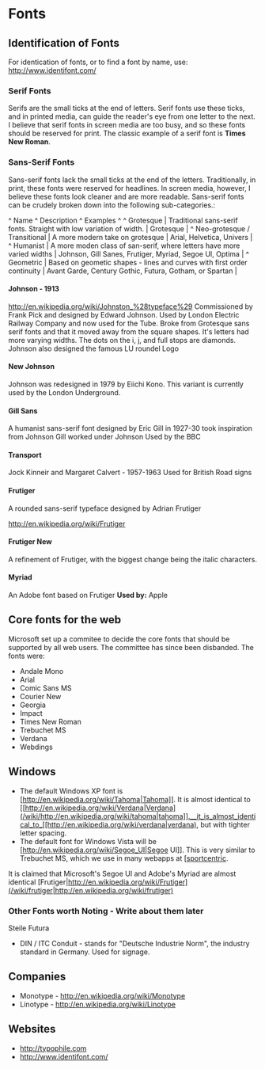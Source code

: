 # Fonts


## Identification of Fonts
For identication of fonts, or to find a font by name, use: http://www.identifont.com/

### Serif Fonts
Serifs are the small ticks at the end of letters.  Serif fonts use these ticks, and in printed media, can guide the reader's eye from one letter to the next.  I believe that serif fonts in screen media are too busy, and so these fonts should be reserved for print.  The classic example of a serif font is **Times New Roman**.


### Sans-Serif Fonts
Sans-serif fonts lack the small ticks at the end of the letters.  Traditionally, in print, these fonts were reserved for headlines.  In screen media, however, I believe these fonts look cleaner and are more readable.  Sans-serif fonts can be crudely broken down into the following sub-categories.:

^ Name ^ Description ^ Examples ^
^ Grotesque | Traditional sans-serif fonts. Straight with low variation of width. | Grotesque |
^ Neo-grotesque / Transitional | A more modern take on grotesque | Arial, Helvetica, Univers |
^ Humanist | A more moden class of san-serif, where letters have more varied widths | Johnson, Gill Sanes, Frutiger, Myriad, Segoe UI, Optima |
^ Geometric | Based on geometic shapes - lines and curves with first order continuity | Avant Garde, Century Gothic, Futura, Gotham, or Spartan |


#### Johnson - 1913
http://en.wikipedia.org/wiki/Johnston_%28typeface%29
Commissioned by Frank Pick and designed by Edward Johnson.  Used by London Electric Railway Company and now used for the Tube.  Broke from Grotesque sans serif fonts and that it moved away from the square shapes.  It's letters had more varying widths.  The dots on the i, j, and full stops are diamonds.  Johnson also designed the famous LU roundel Logo

#### New Johnson
Johnson was redesigned in 1979 by Eiichi Kono.  This variant is currently used by the London Underground.

#### Gill Sans
A humanist sans-serif font designed by Eric Gill in 1927-30 took inspiration from Johnson
Gill worked under Johnson
Used by the BBC

#### Transport
Jock Kinneir and Margaret Calvert - 1957-1963
Used for British Road signs


#### Frutiger
A rounded sans-serif typeface designed by  Adrian Frutiger

http://en.wikipedia.org/wiki/Frutiger

#### Frutiger New
A refinement of Frutiger, with the biggest change being the italic characters.

#### Myriad
An Adobe font based on Frutiger
**Used by:** Apple








## Core fonts for the web
Microsoft set up a commitee to decide the core fonts that should be supported by all web users.  The committee has since been disbanded.  The fonts were:
  * Andale Mono
  * Arial
  * Comic Sans MS
  * Courier New
  * Georgia
  * Impact
  * Times New Roman
  * Trebuchet MS
  * Verdana
  * Webdings

## Windows

  * The default Windows XP font is [http://en.wikipedia.org/wiki/Tahoma|Tahoma]].  It is almost identical to [[http://en.wikipedia.org/wiki/Verdana|Verdana](/wiki/http://en.wikipedia.org/wiki/tahoma|tahoma]].__it_is_almost_identical_to_[[http://en.wikipedia.org/wiki/verdana|verdana), but with tighter letter spacing.
  * The default font for Windows Vista will be [http://en.wikipedia.org/wiki/Segoe_UI|Segoe UI]].  This is very similar to Trebuchet MS, which we use in many webapps at [[sportcentric](/wiki/http://en.wikipedia.org/wiki/segoe_ui|segoe_ui]].__this_is_very_similar_to_trebuchet_ms,_which_we_use_in_many_webapps_at_[[sportcentric).

It is claimed that Microsoft's Segoe UI and Adobe's Myriad are almost identical
[Frutiger|http://en.wikipedia.org/wiki/Frutiger](/wiki/frutiger|http://en.wikipedia.org/wiki/frutiger)


### Other Fonts worth Noting - Write about them later


Steile Futura 

  * DIN  / ITC Conduit - stands for "Deutsche Industrie Norm", the industry standard in Germany.  Used for signage.

## Companies
  * Monotype - http://en.wikipedia.org/wiki/Monotype
  * Linotype - http://en.wikipedia.org/wiki/Linotype

## Websites
  * http://typophile.com
  * http://www.identifont.com/